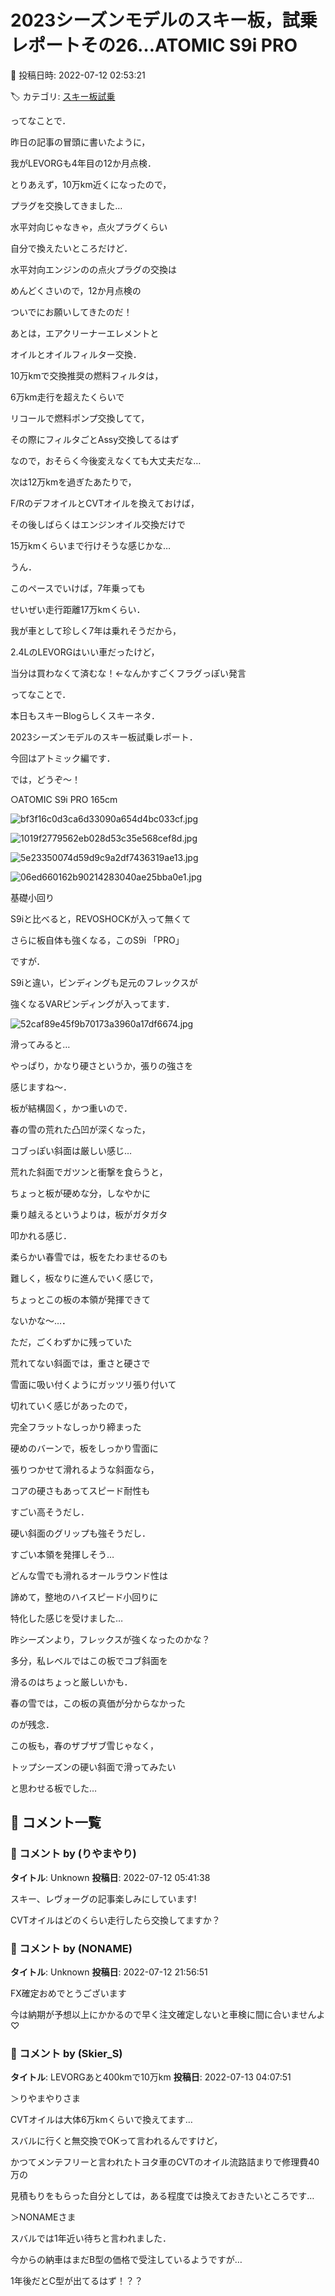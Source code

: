 # 2023シーズンモデルのスキー板，試乗レポートその26…ATOMIC S9i PRO

📅 投稿日時: 2022-07-12 02:53:21

🏷️ カテゴリ: [スキー板試乗](c0bd8048615710cee890e403a36cc9a2b.md)

ってなことで．


昨日の記事の冒頭に書いたように，


我がLEVORGも4年目の12か月点検．





とりあえず，10万km近くになったので，


プラグを交換してきました…


水平対向じゃなきゃ，点火プラグくらい


自分で換えたいところだけど．


水平対向エンジンのの点火プラグの交換は


めんどくさいので，12か月点検の


ついでにお願いしてきたのだ！


あとは，エアクリーナーエレメントと


オイルとオイルフィルター交換．





10万kmで交換推奨の燃料フィルタは，


6万km走行を超えたくらいで


リコールで燃料ポンプ交換してて，


その際にフィルタごとAssy交換してるはず


なので，おそらく今後変えなくても大丈夫だな…





次は12万kmを過ぎたあたりで，


F/RのデフオイルとCVTオイルを換えておけば，


その後しばらくはエンジンオイル交換だけで


15万kmくらいまで行けそうな感じかな…





うん．


このペースでいけば，7年乗っても


せいぜい走行距離17万kmくらい．


我が車として珍しく7年は乗れそうだから，


2.4LのLEVORGはいい車だったけど，


当分は買わなくて済むな！←なんかすごくフラグっぽい発言





ってなことで．


本日もスキーBlogらしくスキーネタ．


2023シーズンモデルのスキー板試乗レポート．


今回はアトミック編です．


では，どうぞ～！[]()





○ATOMIC S9i PRO 165cm







![bf3f16c0d3ca6d33090a654d4bc033cf.jpg](images/bf3f16c0d3ca6d33090a654d4bc033cf.jpg)









![1019f2779562eb028d53c35e568cef8d.jpg](images/1019f2779562eb028d53c35e568cef8d.jpg)









![5e23350074d59d9c9a2df7436319ae13.jpg](images/5e23350074d59d9c9a2df7436319ae13.jpg)









![06ed660162b90214283040ae25bba0e1.jpg](images/06ed660162b90214283040ae25bba0e1.jpg)







基礎小回り





S9iと比べると，REVOSHOCKが入って無くて


さらに板自体も強くなる，このS9i 「PRO」


ですが．


S9iと違い，ビンディングも足元のフレックスが


強くなるVARビンディングが入ってます．




![52caf89e45f9b70173a3960a17df6674.jpg](images/52caf89e45f9b70173a3960a17df6674.jpg)







滑ってみると…


やっぱり，かなり硬さというか，張りの強さを


感じますね～．





板が結構固く，かつ重いので．


春の雪の荒れた凸凹が深くなった，


コブっぽい斜面は厳しい感じ…


荒れた斜面でガツンと衝撃を食らうと，


ちょっと板が硬めな分，しなやかに


乗り越えるというよりは，板がガタガタ


叩かれる感じ．





柔らかい春雪では，板をたわませるのも


難しく，板なりに進んでいく感じで，


ちょっとこの板の本領が発揮できて


ないかな～…．





ただ，ごくわずかに残っていた


荒れてない斜面では，重さと硬さで


雪面に吸い付くようにガッツリ張り付いて


切れていく感じがあったので，


完全フラットなしっかり締まった


硬めのバーンで，板をしっかり雪面に


張りつかせて滑れるような斜面なら，


コアの硬さもあってスピード耐性も


すごい高そうだし．


硬い斜面のグリップも強そうだし．


すごい本領を発揮しそう…





どんな雪でも滑れるオールラウンド性は


諦めて，整地のハイスピード小回りに


特化した感じを受けました…





昨シーズンより，フレックスが強くなったのかな？


多分，私レベルではこの板でコブ斜面を


滑るのはちょっと厳しいかも．





春の雪では，この板の真価が分からなかった


のが残念．


この板も，春のザブザブ雪じゃなく，


トップシーズンの硬い斜面で滑ってみたい


と思わせる板でした…

## 💬 コメント一覧

### 💬 コメント by (りやまやり)
**タイトル**: Unknown
**投稿日**: 2022-07-12 05:41:38

スキー、レヴォーグの記事楽しみにしています!

CVTオイルはどのくらい走行したら交換してますか？

### 💬 コメント by (NONAME)
**タイトル**: Unknown
**投稿日**: 2022-07-12 21:56:51

FX確定おめでとうございます

今は納期が予想以上にかかるので早く注文確定しないと車検に間に合いませんよ♡

### 💬 コメント by (Skier_S)
**タイトル**: LEVORGあと400kmで10万km
**投稿日**: 2022-07-13 04:07:51

＞りやまやりさま

CVTオイルは大体6万kmくらいで換えてます…

スバルに行くと無交換でOKって言われるんですけど，

かつてメンテフリーと言われたトヨタ車のCVTのオイル流路詰まりで修理費40万の

見積もりをもらった自分としては，ある程度では換えておきたいところです…



＞NONAMEさま

スバルでは1年近い待ちと言われました．

今からの納車はまだB型の価格で受注しているようですが…

1年後だとC型が出てるはず！？？

